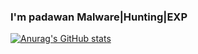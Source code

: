 ### I'm padawan Malware|Hunting|EXP

[![Anurag's GitHub stats](https://github-readme-stats.vercel.app/api?username=johnk3r)](https://github.com/johnk3r/github-readme-stats)
